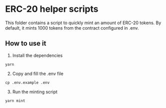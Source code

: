 # ERC-20 helper scripts

This folder contains a script to quickly mint an amount of ERC-20 tokens. By default, it mints 1000 tokens from the contract configured in .env.

## How to use it

1. Install the dependencies

```shell
yarn
```

2. Copy and fill the .env file

```shell
cp .env.example .env
```

3. Run the minting script

```shell
yarn mint
```
